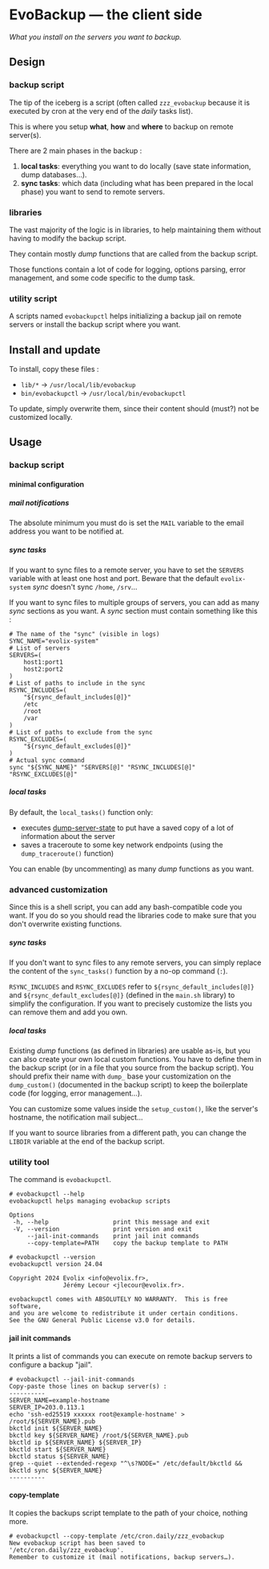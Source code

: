 EvoBackup — the client side
===========================

_What you install on the servers you want to backup._

## Design

### backup script

The tip of the iceberg is a script (often called `zzz_evobackup` because it is executed by cron at the very end of the _daily_ tasks list).

This is where you setup **what**, **how** and **where** to backup on remote server(s).

There are 2 main phases in the backup :

1. **local tasks**: everything you want to do locally (save state information, dump databases…).
2. **sync tasks**: which data (including what has been prepared in the local phase) you want to send to remote servers.

### libraries

The vast majority of the logic is in libraries, to help maintaining them without having to modify the backup script.

They contain mostly _dump_ functions that are called from the backup script.

Those functions contain a lot of code for logging, options parsing, error management, and some code specific to the dump task.

### utility script

A scripts named `evobackupctl` helps initializing a backup jail on remote servers or install the backup script where you want.

## Install and update

To install, copy these files :

* `lib/*` → `/usr/local/lib/evobackup`
* `bin/evobackupctl` → `/usr/local/bin/evobackupctl`

To update, simply overwrite them, since their content should (must?) not be customized locally.

## Usage

### backup script

#### minimal configuration

##### mail notifications

The absolute minimum you must do is set the `MAIL` variable to the email address you want to be notified at.

##### sync tasks

If you want to sync files to a remote server, you have to set the `SERVERS` variable with at least one host and port.
Beware that the default `evolix-system` _sync_ doesn't sync `/home`, `/srv`…

If you want to sync files to multiple groups of servers, you can add as many _sync_ sections as you want.
A _sync_ section must contain something like this :

~~~{.bash}
# The name of the "sync" (visible in logs)
SYNC_NAME="evolix-system"
# List of servers
SERVERS=(
    host1:port1
    host2:port2
)
# List of paths to include in the sync
RSYNC_INCLUDES=(
    "${rsync_default_includes[@]}"
    /etc
    /root
    /var
)
# List of paths to exclude from the sync
RSYNC_EXCLUDES=(
    "${rsync_default_excludes[@]}"
)
# Actual sync command
sync "${SYNC_NAME}" "SERVERS[@]" "RSYNC_INCLUDES[@]" "RSYNC_EXCLUDES[@]"
~~~

##### local tasks

By default, the `local_tasks()` function only:

* executes [dump-server-state](https://gitea.evolix.org/evolix/dump-server-state) to put have a saved copy of a lot of information about the server
* saves a traceroute to some key network endpoints (using the `dump_traceroute()` function)

You can enable (by uncommenting) as many _dump_ functions as you want.

### advanced customization

Since this is a shell script, you can add any bash-compatible code you want.
If you do so you should read the libraries code to make sure that you don't overwrite existing functions.

##### sync tasks

If you don't want to sync files to any remote servers, you can simply replace the content of the `sync_tasks()` function by a no-op command (`:`).

`RSYNC_INCLUDES` and `RSYNC_EXCLUDES` refer to `${rsync_default_includes[@]}` and `${rsync_default_excludes[@]}` (defined in the `main.sh` library) to simplify the configuration. If you want to precisely customize the lists you can remove them and add you own.

##### local tasks

Existing _dump_ functions (as defined in libraries) are usable as-is, but you can also create your own local custom functions.
You have to define them in the backup script (or in a file that you source from the backup script).
You should prefix their name with `dump_` base your customization on the `dump_custom()` (documented in the backup script) to keep the boilerplate code (for logging, error management…).

You can customize some values inside the `setup_custom()`, like the server's hostname, the notification mail subject…

If you want to source libraries from a different path, you can change the `LIBDIR` variable at the end of the backup script.

### utility tool

The command is `evobackupctl`.

~~~
# evobackupctl --help
evobackupctl helps managing evobackup scripts

Options
 -h, --help                  print this message and exit
 -V, --version               print version and exit
     --jail-init-commands    print jail init commands
     --copy-template=PATH    copy the backup template to PATH

# evobackupctl --version
evobackupctl version 24.04

Copyright 2024 Evolix <info@evolix.fr>,
               Jérémy Lecour <jlecour@evolix.fr>.

evobackupctl comes with ABSOLUTELY NO WARRANTY.  This is free software,
and you are welcome to redistribute it under certain conditions.
See the GNU General Public License v3.0 for details.
~~~

#### jail init commands

It prints a list of commands you can execute on remote backup servers to configure a backup "jail".

~~~
# evobackupctl --jail-init-commands
Copy-paste those lines on backup server(s) :
----------
SERVER_NAME=example-hostname
SERVER_IP=203.0.113.1
echo 'ssh-ed25519 xxxxxx root@example-hostname' > /root/${SERVER_NAME}.pub
bkctld init ${SERVER_NAME}
bkctld key ${SERVER_NAME} /root/${SERVER_NAME}.pub
bkctld ip ${SERVER_NAME} ${SERVER_IP}
bkctld start ${SERVER_NAME}
bkctld status ${SERVER_NAME}
grep --quiet --extended-regexp "^\s?NODE=" /etc/default/bkctld && bkctld sync ${SERVER_NAME}
----------
~~~

#### copy-template

It copies the backups script template to the path of your choice, nothing more.

~~~
# evobackupctl --copy-template /etc/cron.daily/zzz_evobackup
New evobackup script has been saved to '/etc/cron.daily/zzz_evobackup'.
Remember to customize it (mail notifications, backup servers…).
~~~
